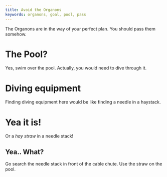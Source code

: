 ```yaml
---
title: Avoid the Organons
keywords: organons, goal, pool, pass
---
```


The Organons are in the way of your perfect plan. You should pass them somehow.

# The Pool?
Yes, swim over the pool. Actually, you would need to dive through it.

# Diving equipment
Finding diving equipment here would be like finding a needle in a haystack.

# Yea it is!
Or a _hay straw_ in a needle stack!

## Yea.. What?
Go search the needle stack in front of the cable chute. Use the straw on the pool.
